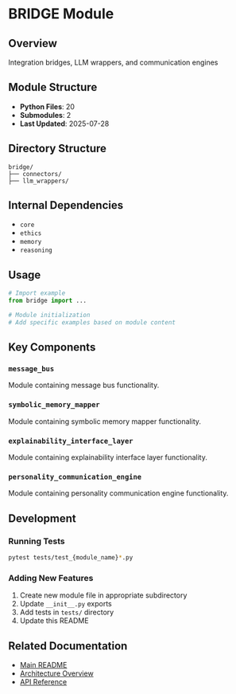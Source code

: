 # BRIDGE Module

## Overview
Integration bridges, LLM wrappers, and communication engines

## Module Structure
- **Python Files**: 20
- **Submodules**: 2
- **Last Updated**: 2025-07-28

## Directory Structure
```
bridge/
├── connectors/
├── llm_wrappers/
```

## Internal Dependencies
- `core`
- `ethics`
- `memory`
- `reasoning`

## Usage

```python
# Import example
from bridge import ...

# Module initialization
# Add specific examples based on module content
```

## Key Components

### `message_bus`
Module containing message bus functionality.

### `symbolic_memory_mapper`
Module containing symbolic memory mapper functionality.

### `explainability_interface_layer`
Module containing explainability interface layer functionality.

### `personality_communication_engine`
Module containing personality communication engine functionality.

## Development

### Running Tests
```bash
pytest tests/test_{module_name}*.py
```

### Adding New Features
1. Create new module file in appropriate subdirectory
2. Update `__init__.py` exports
3. Add tests in `tests/` directory
4. Update this README

## Related Documentation
- [Main README](../README.md)
- [Architecture Overview](../docs/architecture.md)
- [API Reference](../docs/api_reference.md)
